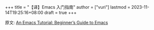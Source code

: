 +++
title = "【译】Emacs 入门指南"
author = ["vuri"]
lastmod = 2023-11-14T19:25:16+08:00
draft = true
+++

原文: [An Emacs Tutorial: Beginner’s Guide to Emacs](https://www.masteringemacs.org/article/beginners-guide-to-emacs)
